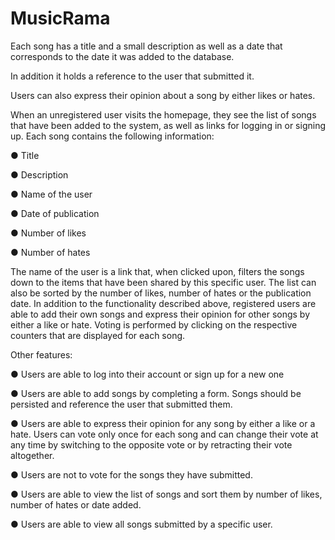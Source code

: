 # MusicRama
Each song has a title and a small description as well as a date that corresponds to the date it was added to the database. 

In addition it holds a reference to the user that submitted it. 

Users can also express their opinion about a song by either likes or hates. 


When an unregistered user visits the homepage, they see the list of songs that have been added to the system, as well as links for logging in or signing up. Each song contains the following information: 


● Title 


● Description 


● Name of the user 


● Date of publication 


● Number of likes 


● Number of hates 


The name of the user is a link that, when clicked upon, filters the songs down to the items that have been shared by this specific user. The list can also be sorted by the number of likes, number of hates or the publication date. 
In addition to the functionality described above, registered users are able to add their own songs and express their opinion for other songs by either a like or hate. Voting is performed by clicking on the respective counters that are displayed for each song.


Other features: 

● Users are  able to log into their account or sign up for a new one 


● Users are  able to add songs by completing a form. Songs should be persisted and reference the user that submitted them. 


● Users are able to express their opinion for any song by either a like or a hate. Users can vote only once for each song and can change their vote at any time by switching to the opposite vote or by retracting their vote altogether. 


● Users are not to vote for the songs they have submitted. 


● Users are able to view the list of songs and sort them by number of likes, number of hates or date added. 


● Users are able to view all songs submitted by a specific user. 
